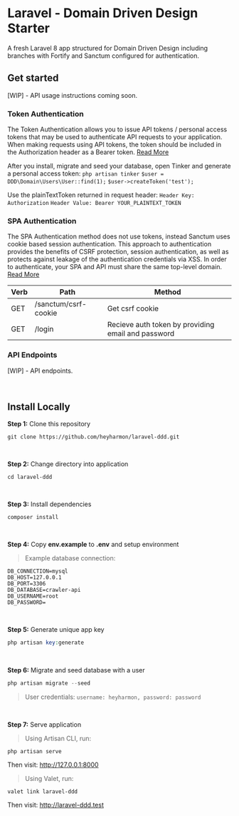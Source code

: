 
# Laravel - Domain Driven Design Starter

A fresh Laravel 8 app structured for Domain Driven Design including branches with Fortify and Sanctum configured for authentication.

## Get started

[WIP] - API usage instructions coming soon.

### Token Authentication
The Token Authentication allows you to issue API tokens / personal access tokens that may be used to authenticate API requests to your application. When making requests using API tokens, the token should be included in the Authorization header as a Bearer token. [Read More](https://laravel.com/docs/8.x/sanctum#issuing-api-tokens)

After you install, migrate and seed your database, open Tinker and generate a personal access token:
`php artisan tinker`
`$user = DDD\Domain\Users\User::find(1);`
`$user->createToken('test');`

Use the plainTextToken returned in request header:
`Header Key: Authorization`
`Header Value: Bearer YOUR_PLAINTEXT_TOKEN`

### SPA Authentication
The SPA Authentication method does not use tokens, instead Sanctum uses cookie based session authentication. This approach to authentication provides the benefits of CSRF protection, session authentication, as well as protects against leakage of the authentication credentials via XSS. In order to authenticate, your SPA and API must share the same top-level domain. [Read More](https://laravel.com/docs/8.x/sanctum#spa-authentication)

| Verb | Path | Method |
|--|--|--|
| GET | /sanctum/csrf-cookie | Get csrf cookie |
| GET | /login | Recieve auth token by providing email and password |

### API Endpoints

[WIP] - API endpoints.

<br>

## Install Locally

**Step 1:** Clone this repository

```
git clone https://github.com/heyharmon/laravel-ddd.git
```

<br>

**Step 2:** Change directory into application

```
cd laravel-ddd
```

<br>

**Step 3:** Install dependencies

```
composer install
```

<br>

**Step 4:** Copy **env.example** to **.env** and setup environment
> Example database connection:
```
DB_CONNECTION=mysql
DB_HOST=127.0.0.1
DB_PORT=3306
DB_DATABASE=crawler-api
DB_USERNAME=root
DB_PASSWORD=
```

<br>

**Step 5:** Generate unique app key

```php
php artisan key:generate
```

<br>

**Step 6:** Migrate and seed database with a user

```php
php artisan migrate --seed
```
> User credentials:
`username: heyharmon, password: password`

<br>

**Step 7:** Serve application

> Using Artisan CLI, run:
```
php artisan serve
```
Then visit: http://127.0.0.1:8000


> Using Valet, run:
```
valet link laravel-ddd
```
Then visit: http://laravel-ddd.test
